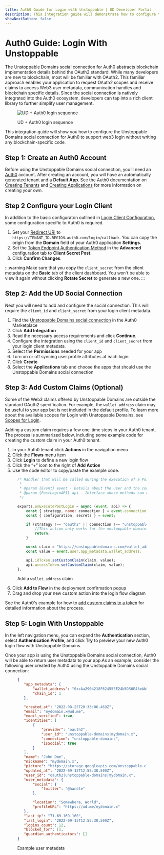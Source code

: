 ```yaml
---
title: Auth0 Guide for Login with Unstoppable | UD Developer Portal
description: This integration guide will demonstrate how to configure the Unstoppable Domains social connection for Auth0.
showNextButton: false
---
```


# Auth0 Guide: Login With Unstoppable

The Unstoppable Domains social connection for Auth0 abstracts blockchain implementation details behind the OAuth2 standard. While many developers are new to blockchain, most will be familiar with OAuth2. This familiar approach enables your application to request OAuth2 scopes and receive claims to access Web3 user metadata, communication handles and blockchain specific details. Since the social connection is natively integrated into the Auth0 ecosystem, developers can tap into a rich client library to further simplify user management.

<figure>

![UD + Auth0 login sequence](/images/login-auth0-diagram.svg)

<figcaption>UD + Auth0 login sequence</figcaption>
</figure>

This integration guide will show you how to configure the Unstoppable Domains social connection for Auth0 to support web3 login without writing any blockchain-specific code.

## Step 1: Create an Auth0 Account

Before using the Unstoppable Domains social connection, you’ll need an [Auth0](https://auth0.com/) account. After creating an account, you will have an automatically generated tenant and a **Default App**. See the Auth0 documentation on [Creating Tenants](https://auth0.com/docs/get-started/auth0-overview/create-tenants) and [Creating Applications](https://auth0.com/docs/get-started/auth0-overview/create-tenants) for more information on creating your own.

## Step 2 Configure your Login Client

In addition to the basic configuraton outlined in [Login Client Configuration](/login-with-unstoppable/login-integration-guides/login-client-configuration.md), some configuration specific to Auth0 is required.

1. Set your [Redirect URI](/login-with-unstoppable/login-integration-guides/login-client-configuration.md#step-2-configure-redirect-uris) to `https://TENANT_ID.REGION.auth0.com/login/callback`. You can copy the origin from the **Domain** field of your Auth0 application **Settings**.
2. Set the [Token Endpoint Authentication Method](/login-with-unstoppable/login-integration-guides/login-client-configuration.md#token-endpoint-authentication-method) in the **Advanced** configuration tab to **Client Secret Post**.
3. Click **Confirm Changes**.

:::warning
Make sure that you copy the `client_secret` from the client metadata on the **Basic** tab of the client dashboard. You won't be able to view it again without clicking **Rotate Secret** to generate a new one.
:::

## Step 2: Add the UD Social Connection

Next you will need to add and configure the social connection. This will require the `client_id` and `client_secret` from your login client metadata.

1. Find the [Unstoppable Domains social connection](https://marketplace.auth0.com/integrations/unstoppable-domains) in the Auth0 Marketplace
2. Click **Add Integration** 
3. Read the necessary access requirements and click **Continue**.
4. Configure the integration using the `client_id` and `client_secret` from your login client metadata.
5. Select the **Permissions** needed for your app
6. Turn on or off syncing user profile attributes at each login
7. Click **Create**
8. Select the **Applications** tab and choose the apps that should use the Unstoppable Domains social connection

## Step 3: Add Custom Claims (Optional)

Some of the Web3 claims offered by Unstoppable Domains are outside the standard OAuth2 specification. For example, the `wallet_address` claim may be useful to your app but is not included in the default profile. To learn more about the available scopes for Login with Unstoppable Domains, see [Scopes for Login](/login-with-unstoppable/scopes-for-login.md).

Adding a custom claim requires a few one-time steps in your Auth0 tenant. The process is summarized below, including some example code for creating the custom claim in your Auth0 tenant.

1. In your Auth0 tenant click **Actions** in the navigation menu
2. Click the **Flows** menu item
3. Click **Login** to define a new login flow
4. Click the “+” icon to the right of **Add Action**
5. Use the code editor to copy/paste the example code. 

<figure>

```javascript
/* Handler that will be called during the execution of a PostLogin flow.
 *
 * @param {Event} event - Details about the user and the context in which they are logging in.
 * @param {PostLoginAPI} api - Interface whose methods can be used to change the behavior of the login.
 */

exports.onExecutePostLogin = async (event, api) => {
    const { strategy, name: connection } = event.connection;
    const { configuration, secrets } = event;

    if (strategy !== "oauth2" || connection !== "unstoppable-domains") {
        //This action only works for the unstoppable domains connection
        return;
    }

    const claim = "https://unstoppabledomains.com/wallet_address";
    const value = event.user.app_metadata.wallet_address;

    api.idToken.setCustomClaim(claim, value);
    api.accessToken.setCustomClaim(claim, value);
};
```

<figcaption>Add a <code>wallet_address</code> claim</figcaption>
</figure>

6. Click **Add to Flow** in the deployment confirmation popup
7. Drag and drop your new custom action into the login flow diagram

See the Auth0's example for how to [add custom claims to a token](https://auth0.com/docs/get-started/apis/scopes/sample-use-cases-scopes-and-claims#add-custom-claims-to-a-token) for detailed information about the process.

## Step 5: Login With Unstoppable
In the left navigation menu, you can expand the **Authentication** section, select **Authentication Profile**, and click **Try** to preview your new Auth0 login flow with Unstoppable Domains.

Once your app is using the Unstoppable Domains social connection, Auth0 will be able to return user metadata to your app.As an example, consider the following user created by Auth0 using the Unstoppable Domains social connection:

<figure>

```json
{
   "app_metadata": {
       "wallet_address": "0xcAa2904218F62455EE24b5D56E43eAbE0a832672",
       "chain_id": 1
   },

   "created_at": "2022-08-25T20:33:06.469Z",
   "email": "mydomain.x@ud.me",
   "email_verified": true,
   "identities": [
       {
           "provider": "oauth2",
           "user_id": "unstoppable-domains|mydomain.x",
           "connection": "unstoppable-domains",
           "isSocial": true
       }
   ],
   "name": "John Doe",
   "nickname": "mydomain.x",
   "picture": "https://storage.googleapis.com/unstoppable-client-assets/images/user/5919054/3cd1b52b-686d-416d-9444-374581d38184.jpeg",
   "updated_at": "2022-09-13T12:55:30.500Z",
   "user_id": "oauth2|unstoppable-domains|mydomain.x",
   "user_metadata": {
       "social": {
           "twitter": "@handle"
       },

       "location": "Somewhere, World",
       "profileURL": "https://ud.me/mydomain.x"
   },
   "last_ip": "71.69.169.160",
   "last_login": "2022-09-13T12:55:30.500Z",
   "logins_count": 12,
   "blocked_for": [],
   "guardian_authenticators": []
}
```

<figcaption>Example user metadata</figcaption>
</figure>